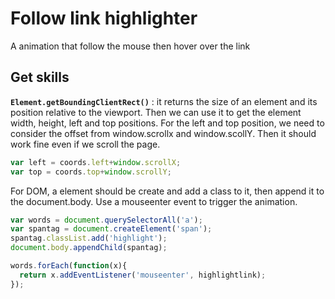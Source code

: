 # Follow link highlighter
A animation that follow the mouse then hover over the link

## Get skills
**`Element.getBoundingClientRect()`** : it returns the size of an element and its position relative to the viewport. Then we can use it to get
the element width, height, left and top positions. For the left and top position, we need to consider the offset from window.scrollx and 
window.scollY. Then it should work fine even if we scroll the page. 
```javascript
var left = coords.left+window.scrollX; 
var top = coords.top+window.scrollY;
```

For DOM, a element should be create and add a class to it, then append it to the document.body. Use a mouseenter event to trigger the 
animation.
```javascript
var words = document.querySelectorAll('a');
var spantag = document.createElement('span');
spantag.classList.add('highlight');
document.body.appendChild(spantag);

words.forEach(function(x){
  return x.addEventListener('mouseenter', highlightlink);
});
```
